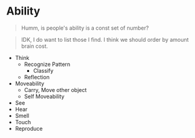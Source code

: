# Ability
> Humm, is people's ability is a const set of number?

> IDK, I do want to list those I find. I think we should order by amount brain cost.

- Think
  - Recognize Pattern
    - Classify
  - Reflection
- Moveability
  - Carry, Move other object
  - Self Moveability
- See
- Hear
- Smell
- Touch
- Reproduce